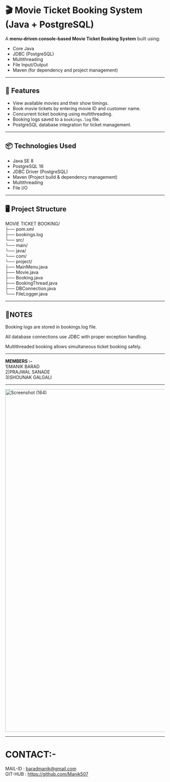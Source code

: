 # 🎬 Movie Ticket Booking System (Java + PostgreSQL)

A **menu-driven console-based Movie Ticket Booking System** built using:
- Core Java  
- JDBC (PostgreSQL)  
- Multithreading  
- File Input/Output  
- Maven (for dependency and project management)

---

## 📌 Features
- View available movies and their show timings.
- Book movie tickets by entering movie ID and customer name.
- Concurrent ticket booking using multithreading.
- Booking logs saved to a `bookings.log` file.
- PostgreSQL database integration for ticket management.

---

## 📦 Technologies Used
- Java SE 8
- PostgreSQL 16
- JDBC Driver (PostgreSQL)
- Maven (Project build & dependency management)
- Multithreading
- File I/O

---

## 🖥️ Project Structure
MOVIE TICKET BOOKING/<BR>
├── pom.xml<BR>
├── bookings.log<BR>
└── src/<BR>
└── main/<BR>
└── java/<BR>
└── com/<BR>
└── project/<BR>
├── MainMenu.java<BR>
├── Movie.java<BR>
├── Booking.java<BR>
├── BookingThread.java<BR>
├── DBConnection.java<BR>
└── FileLogger.java<BR>

---

## 📜NOTES
Booking logs are stored in bookings.log file.

All database connections use JDBC with proper exception handling.

Multithreaded booking allows simultaneous ticket booking safely.

---

<B> MEMBERS :- </B><br>
1)MANIK BARAD<br>
2)PRAJWAL SANADE<br>
3)SHOUNAK GALGALI<BR>

---

<img width="1920" height="1080" alt="Screenshot (164)" src="https://github.com/user-attachments/assets/d22b12eb-8b6c-445b-b852-256b5601c80c" />

---

# CONTACT:-
MAIL-ID : baradmanik@gmail.com<br>
GIT-HUB : https://github.com/Manik507
